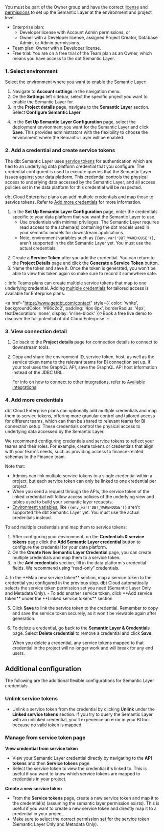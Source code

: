You must be part of the Owner group and have the correct [license](/docs/cloud/manage-access/seats-and-users) and [permissions](/docs/cloud/manage-access/self-service-permissions) to set up the Semantic Layer at the environment and project level.
- Enterprise plan:
  - Developer license with Account Admin permissions, or
  - Owner with a Developer license, assigned Project Creator, Database Admin, or Admin permissions.
- Team plan: Owner with a Developer license.
- Free trial: You are on a free trial of the Team plan as an Owner, which means you have access to the dbt Semantic Layer.

### 1. Select environment

Select the environment where you want to enable the Semantic Layer:

1. Navigate to **Account settings** in the navigation menu.
2. On the **Settings** left sidebar, select the specific project you want to enable the Semantic Layer for.
3. In the **Project details** page, navigate to the **Semantic Layer** section. Select **Configure Semantic Layer**.

<Lightbox src="/img/docs/dbt-cloud/semantic-layer/new-sl-configure.jpg" width="60%" title="Semantic Layer section in the 'Project Details' page"/>

4. In the **Set Up Semantic Layer Configuration** page, select the deployment environment you want for the Semantic Layer and click **Save**. This provides administrators with the flexibility to choose the environment where the Semantic Layer will be enabled.

### 2. Add a credential and create service tokens
The dbt Semantic Layer uses [service tokens](/docs/dbt-cloud-apis/service-tokens) for authentication which are tied to an underlying data platform credential that you configure. The credential configured is used to execute queries that the Semantic Layer issues against your data platform. This credential controls the physical access to underlying data accessed by the Semantic Layer, and all access policies set in the data platform for this credential will be respected.

dbt Cloud Enterprise plans can add multiple credentials and map those to service tokens. Refer to [Add more credentials](#4-add-more-credentials) for more information.

1. In the **Set Up Semantic Layer Configuration** page, enter the credentials specific to your data platform that you want the Semantic Layer to use.
   - Use credentials with minimal privileges. The Semantic Layer requires read access to the schema(s) containing the dbt models used in your semantic models for downstream applications
   - Note, environment variables such as `{{env_var('DBT_WAREHOUSE')}`, aren't supported in the dbt Semantic Layer yet. You must use the actual credentials.
<Lightbox src="/img/docs/dbt-cloud/semantic-layer/sl-configure-sl.jpg" width="45%" title="Enter the credentials specific to your data platform that you want the Semantic Layer to use and select the deployment environment."/>

2. Create a **Service Token** after you add the credential. You can return to the **Project Details** page and click the **Generate a Service Token** button. 
2. Name the token and save it. Once the token is generated, you won't be able to view this token again so make sure to record it somewhere safe.

:::info
Teams plans can create multiple service tokens that map to one underlying credential. Adding [multiple credentials](#4-add-more-credentials) for tailored access is available for Enterprise plans.  

<a href="https://www.getdbt.com/contact" style={{ color: 'white', backgroundColor: '#66c2c2', padding: '4px 8px', borderRadius: '4px', textDecoration: 'none', display: 'inline-block' }}>Book a free live demo</a> to discover the full potential of dbt Cloud Enterprise.
:::

### 3. View connection detail
1. Go back to the **Project details** page for connection details to connect to downstream tools.
2. Copy and share the environment ID, service token, host, as well as the service token name to the relevant teams for BI connection set up. If your tool uses the GraphQL API, save the GraphQL API host information instead of the JDBC URL. 

    For info on how to connect to other integrations, refer to [Available integrations](/docs/cloud-integrations/avail-sl-integrations).

<Lightbox src="/img/docs/dbt-cloud/semantic-layer/sl-configure-example.jpg" width="50%" title="After configuring, you'll be provided with the connection details to connect to you downstream tools." />

### 4. Add more credentials <Lifecycle status="enterprise"/>
dbt Cloud Enterprise plans can optionally add multiple credentials and map them to service tokens, offering more granular control and tailored access for different teams, which can then be shared to relevant teams for BI connection setup. These credentials control the physical access to underlying data accessed by the Semantic Layer.

We recommend configuring credentials and service tokens to reflect your teams and their roles. For example, create tokens or credentials that align with your team's needs, such as providing access to finance-related schemas to the Finance team.

Note that: 
- Admins can link multiple service tokens to a single credential within a project, but each service token can only be linked to one credential per project.
- When you send a request through the APIs, the service token of the linked credential will follow access policies of the underlying view and tables used to build your semantic layer requests.
- [Environment variables](/docs/build/environment-variables), like `{{env_var('DBT_WAREHOUSE')}` aren't supported the dbt Semantic Layer yet. You must use the actual credentials instead.

To add multiple credentials and map them to service tokens:

1. After configuring your environment, on the **Credentials & service tokens** page click the **Add Semantic Layer credential** button to configure the credential for your data platform. 
2. On the **Create New Semantic Layer Credential** page, you can create multiple credentials and map them to a service token.
3. In the **Add credentials** section, fill in the data platform's credential fields. We recommend using “read-only” credentials.
<Lightbox src="/img/docs/dbt-cloud/semantic-layer/sl-add-credential.jpg" width="55%" title="Add credentials and map them to a service token. " />
4. In the **Map new service token** section, map a service token to the credential you configured in the previous step. dbt Cloud automatically selects the service token permission set you need (Semantic Layer Only and Metadata Only).
   - To add another service token, click **Add service token** under the **Linked service tokens** section.

5. Click **Save** to link the service token to the credential. Remember to copy and save the service token securely, as it won't be viewable again after generation.
<Lightbox src="/img/docs/dbt-cloud/semantic-layer/sl-credential-created.jpg" width="100%" title="Manage multiple credentials and link them to service tokens for more granular control."/>

6. To delete a credential, go back to the **Semantic Layer & Credential**s page. Select **Delete credential** to remove a credential and click **Save**. 
   
   When you delete a credential, any service tokens mapped to that credential in the project will no longer work and will break for any end users.

## Additional configuration

 The following are the additional flexible configurations for Semantic Layer credentials.

### Unlink service tokens
- Unlink a service token from the credential by clicking **Unlink** under the **Linked service tokens** section. If you try to query the Semantic Layer with an unlinked credential, you'll experience an error in your BI tool because no valid token is mapped.

### Manage from service token page
**View credential from service token**
- View your Semantic Layer credential directly by navigating to the **API tokens** and then **Service tokens** page. 
- Select the service token to view the credential it's linked to. This is useful if you want to know which service tokens are mapped to credentials in your project.

**Create a new service token**
- From the **Service tokens** page, create a new service token and map it to the credential(s) (assuming the semantic layer permission exists). This is useful if you want to create a new service token and directly map it to a credential in your project.
- Make sure to select the correct permission set for the service token (Semantic Layer Only and Metadata Only).

<Lightbox src="/img/docs/dbt-cloud/semantic-layer/sl-create-service-token-page.jpg" width="100%" title="Create a new service token and map credentials directly on the separate 'Service tokens page'."/>

